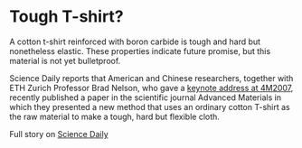 # Tough T-shirt?

A cotton t-shirt reinforced with boron carbide is tough and hard but nonetheless elastic. These properties indicate future promise, but this material is not yet bulletproof.
<!--break-->
Science Daily reports that American and Chinese researchers, together with ETH Zurich Professor Brad Nelson, who gave a [keynote address at 4M2007](http://www.4m-net.org/KnowledgeBase/papers/PID380346), recently published a paper in the scientific journal Advanced Materials in which they presented a new method that uses an ordinary cotton T-shirt as the raw material to make a tough, hard but flexible cloth.

Full story on [Science Daily](http://www.sciencedaily.com/releases/2010/04/100416214943.htm)